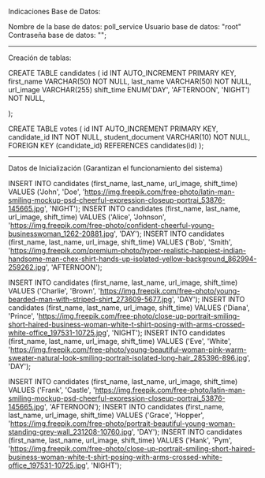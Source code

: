 Indicaciones Base de Datos:

Nombre de la base de datos: poll_service
Usuario base de datos: "root"
Contraseña base de datos: "";

--------------------------------------------------------

Creación de tablas:

CREATE TABLE candidates (
    id INT AUTO_INCREMENT PRIMARY KEY,
    first_name VARCHAR(50) NOT NULL,
    last_name VARCHAR(50) NOT NULL,
    url_image VARCHAR(255)
    shift_time ENUM('DAY', 'AFTERNOON', 'NIGHT') NOT NULL,
	
);

CREATE TABLE votes (
    id INT AUTO_INCREMENT PRIMARY KEY,
    candidate_id INT NOT NULL,
    student_document VARCHAR(10) NOT NULL,
    FOREIGN KEY (candidate_id) REFERENCES candidates(id)
);

------------------------------------------------------------

Datos de Inicialización (Garantizan el funcionamiento del sistema)

INSERT INTO candidates (first_name, last_name, url_image, shift_time) VALUES ('John', 'Doe', 'https://img.freepik.com/free-photo/latin-man-smiling-mockup-psd-cheerful-expression-closeup-portrai_53876-145665.jpg', 'NIGHT');
INSERT INTO candidates (first_name, last_name, url_image, shift_time) VALUES ('Alice', 'Johnson', 'https://img.freepik.com/free-photo/confident-cheerful-young-businesswoman_1262-20881.jpg', 'DAY');
INSERT INTO candidates (first_name, last_name, url_image, shift_time) VALUES ('Bob', 'Smith', 'https://img.freepik.com/premium-photo/hyper-realistic-happiest-indian-handsome-man-chex-shirt-hands-up-isolated-yellow-background_862994-259262.jpg', 'AFTERNOON');

INSERT INTO candidates (first_name, last_name, url_image, shift_time) VALUES ('Charlie', 'Brown', 'https://img.freepik.com/free-photo/young-bearded-man-with-striped-shirt_273609-5677.jpg', 'DAY');
INSERT INTO candidates (first_name, last_name, url_image, shift_time) VALUES ('Diana', 'Prince', 'https://img.freepik.com/free-photo/close-up-portrait-smiling-short-haired-business-woman-white-t-shirt-posing-with-arms-crossed-white-office_197531-10725.jpg', 'NIGHT');
INSERT INTO candidates (first_name, last_name, url_image, shift_time) VALUES ('Eve', 'White', 'https://img.freepik.com/free-photo/young-beautiful-woman-pink-warm-sweater-natural-look-smiling-portrait-isolated-long-hair_285396-896.jpg', 'DAY');

INSERT INTO candidates (first_name, last_name, url_image, shift_time) VALUES ('Frank', 'Castle', 'https://img.freepik.com/free-photo/latin-man-smiling-mockup-psd-cheerful-expression-closeup-portrai_53876-145665.jpg', 'AFTERNOON');
INSERT INTO candidates (first_name, last_name, url_image, shift_time) VALUES ('Grace', 'Hopper', 'https://img.freepik.com/free-photo/portrait-beautiful-young-woman-standing-grey-wall_231208-10760.jpg', 'DAY');
INSERT INTO candidates (first_name, last_name, url_image, shift_time) VALUES ('Hank', 'Pym', 'https://img.freepik.com/free-photo/close-up-portrait-smiling-short-haired-business-woman-white-t-shirt-posing-with-arms-crossed-white-office_197531-10725.jpg', 'NIGHT');
